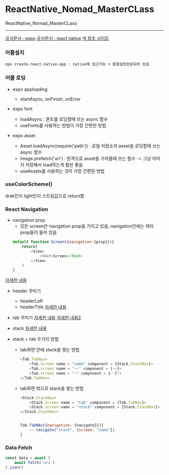 # ReactNative_Nomad_MasterCLass
ReactNative_Nomad_MasterCLass    

-------------------------
 [공식문서 : expo](https://docs.expo.dev/)
 [공식문서 : react native](https://reactnative.dev/)
 [색 참조 사이트](https://flatuicolors.com/)   
   
### 어플설치
```
npx create-react-native-app : native에 접근가능 + 환결설정완료되어 있음
```

### 어플 로딩
* expo apploading
    - startAsync, onFinish, onError
   
* expo font
    - loadAsync : 폰트를 로딩할때 쓰는 async 함수
    - useFonts를 사용하는 방법이 가장 간편한 방법
   
* expo asset
    - Asset.loadAsync(require('path')) : 로컬 저장소의 asset을 로딩할때 쓰는 async 함수
    - Image.prefetch('uri') : 원격으로 asset을 가져올때 쓰는 함수 -> 그냥 이미지 저장해서 load하는게 훨씬 좋음
    - useAssets를 사용하는 것이 가장 간편한 방법
   

### useColorScheme()
drak인지 light인지 스트링값으로 return함 
   

### React Navigation
* navigation prop
    - 모든 screen은 navigation prop을 가지고 있음, navigation안에는 여러 prop들이 들어 있음
    ```js
    default function Screen({navigation:{prop}}){
        return(
            <View>
                <Text>Screen</Text>
            </View>
        )
    }
    ```
[자세한 내용](https://reactnavigation.org/docs/navigation-prop)

* header 꾸미기
    - headerLeft 
    - headerTitle
[자세한 내용](https://reactnavigation.org/docs/elements#header)

* tab 꾸미기
[자세한 내용](https://reactnavigation.org/docs/bottom-tab-navigator)
[자세한 내용2](https://reactnavigation.org/docs/tab-based-navigation/)

* stack 
[자세한 내용](https://reactnavigation.org/docs/native-stack-navigator)

* stack + tab 두가지 방법 
    - tab화면 안에 stack을 쌓는 방법
        ```js
        <Tab.TabNav>
            <Tab.Screen name = "name" component = {Stack.StackNav}>
            <Tab.screen name = "~~" component = {~~}>
            <Tab.screen name = "~" component = {~~}">
        </Tab.TabNav>
        ```

    - tab화면 밖으로 stack을 쌓는 방법
        ```js
        <Stack.StackNav>
            <Stack.Screen name = "tab" component = {Tab.TabNav}>
            <Stack.screen name = "stack" component = {Stack.StackNav}>
        </Stack.StackNav>


        Tab.TabNAv({navigation: {navigate}}){
            ~~ navigate("stack", {screen: "name"})
        }
        ```

### Data Fetch
```js
const data = await (
    await fetch('uri')
).json()
```